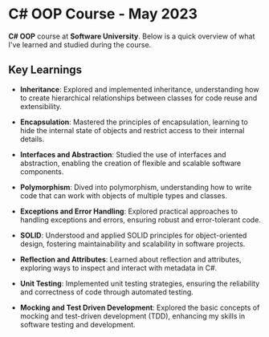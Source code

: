 # C# OOP Course - May 2023

**C# OOP** course at **Software University**. Below is a quick overview of what I've learned and studied during the course.

## Key Learnings

- **Inheritance**: Explored and implemented inheritance, understanding how to create hierarchical relationships between classes for code reuse and extensibility.
  
- **Encapsulation**: Mastered the principles of encapsulation, learning to hide the internal state of objects and restrict access to their internal details.

- **Interfaces and Abstraction**: Studied the use of interfaces and abstraction, enabling the creation of flexible and scalable software components.

- **Polymorphism**: Dived into polymorphism, understanding how to write code that can work with objects of multiple types and classes.

- **Exceptions and Error Handling**: Explored practical approaches to handling exceptions and errors, ensuring robust and error-tolerant code.

- **SOLID**: Understood and applied SOLID principles for object-oriented design, fostering maintainability and scalability in software projects.

- **Reflection and Attributes**: Learned about reflection and attributes, exploring ways to inspect and interact with metadata in C#.

- **Unit Testing**: Implemented unit testing strategies, ensuring the reliability and correctness of code through automated testing.
 
- **Mocking and Test Driven Development**: Explored the basic concepts of mocking and test-driven development (TDD), enhancing my skills in software testing and development.
